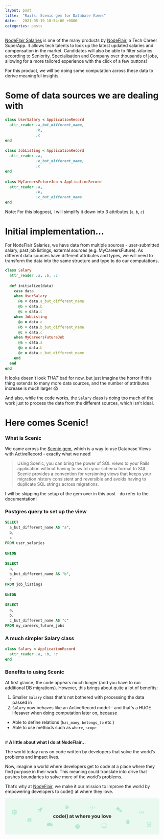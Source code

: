 ```yaml
---
layout: post
title:  "Rails: Scenic gem for Database Views"
date:   2021-05-19 10:54:00 +0800
categories: posts
---
```


[NodeFlair Salaries][nodeflair-salaries] is one of the many products by [NodeFlair][nodeflair-website], a Tech Career SuperApp. It allows tech talents to look up the latest updated salaries and compensation in the market. Candidates will also be able to filter salaries according to Seniority, Specialisation and Company over thousands of jobs, allowing for a more tailored experience with the click of a few buttons!

For this product, we will be doing some computation across these data to derive meaningful insights.

# <b>Some of data sources we are dealing with</b>

```ruby
class UserSalary < ApplicationRecord
  attr_reader :a_but_different_name, 
              :b,
              :c
end

class JobListing < ApplicationRecord
  attr_reader :a, 
              :b_but_different_name,
              :c
end

class MyCareersFutureJob < ApplicationRecord
  attr_reader :a, 
              :b,
              :c_but_different_name
end
```

Note: For this blogpost, I will simplify it down into 3 attributes (`a`, `b`, `c`)

# <b>Initial implementation...</b>

For NodeFlair Salaries, we have data from multiple sources - user-submitted salary, past job listings, external sources (e.g. MyCareersFuture). As different data sources have different attributes and types, we will need to transform the data into the same structure and type to do our computations.

```ruby
class Salary
  attr_reader :a, :b, :c

  def initialize(data)
    case data
    when UserSalary
      @a = data.a_but_different_name
      @b = data.b
      @c = data.c
    when JobListing
      @a = data.a
      @b = data.b_but_different_name
      @c = data.c
    when MyCareersFutureJob
      @a = data.a
      @b = data.b
      @c = data.c_but_different_name
    end
  end
end
```

It looks doesn't look <i>THAT</i> bad for now, but just imagine the horror if this thing extends to many more data sources, and the number of attributes increase is much larger 😱

And also, while the code works, the `Salary` class is doing too much of the work just to process the data from the different sources, which isn't ideal.

# <b>Here comes Scenic!</b>

### What is Scenic

We came across the [Scenic gem][scenic-gem], which is a way to use Database Views with ActiveRecord - exactly what we need!

> Using Scenic, you can bring the power of SQL views to your Rails application without having to switch your schema format to SQL. Scenic provides a convention for versioning views that keeps your migration history consistent and reversible and avoids having to duplicate SQL strings across migrations.

I will be skipping the setup of the gem over in this post - do refer to the documentation!

### Postgres query to set up the view

```sql
SELECT
  a_but_different_name AS "a",
  b,
  c
FROM user_salaries

UNION

SELECT
  a,
  b_but_different_name AS "b",
  c 
FROM job_listings

UNION

SELECT
  a,
  b,
  c_but_different_name AS "c" 
FROM my_careers_future_jobs
```

### A much simpler Salary class

```ruby
class Salary < ApplicationRecord
  attr_reader :a, :b, :c
end
```

### Benefits to using Scenic

At first glance, the code appears much longer (and you have to run additional DB migrations). However, this brings about quite a lot of benefits:
1. Smaller `Salary` class that's not bothered with processing the data passed in
2. `Salary` now behaves like an ActiveRecord model - and that's a HUGE lifesaver when doing computation later on, because
  - Able to define relations (`has_many`, `belongs_to` etc.)
  - Able to use methods such as `where`, `scope`

<br>
# <b>A little about what I do at NodeFlair...</b>

The world today runs on code written by developers that solve the world’s problems and impact lives.
  
Now, imagine a world where developers get to code at a place where they find purpose in their work. This meaning could translate into drive that pushes boundaries to solve more of the world’s problems.

That’s why at [NodeFlair][nodeflair-website], we make it our mission to improve the world by empowering developers to code() at where they love.

![NodeFlair Banner][banner]

[scenic-gem]:                 https://github.com/scenic-views/scenic
[nodeflair-website]:          https://www.nodeflair.com
[nodeflair-salaries]:         https://www.nodeflair.com/salaries
[banner]:                     /assets/banner.jpg